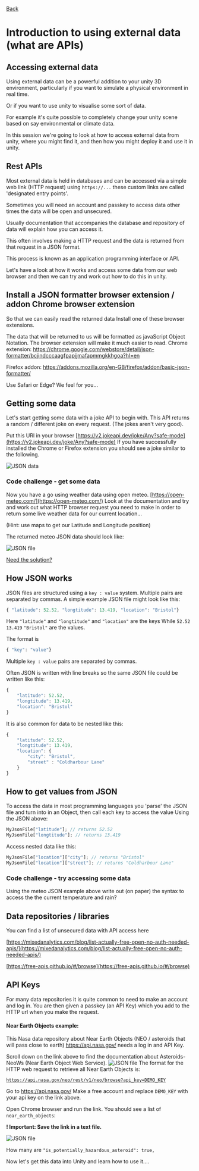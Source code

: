 [Back](https://uwetom.github.io/media-production-worksheets)

# Introduction to using external data (what are APIs)

## Accessing external data 
Using external data can be a powerful addition to your unity 3D environment, particularly if you want to simulate a physical environment in real time.

Or if you want to use unity to visualise some sort of data.

For example it's quite possible to completely change your unity scene based on say environmental or climate data.

In this session we're going to look at how to access external data from unity, where you might find it, and then how you might deploy it and use it in unity.  


## Rest APIs
Most external data is held in databases and can be accessed via a simple web link (HTTP request) using ```https://...``` these custom links are called 'designated entry points'. 

Sometimes you will need an account and passkey to access data other times the data will be open and unsecured.

Usually documentation that accompanies the database and repository of data will explain how you can access it.

This often involves making a HTTP request and the data is returned from that request in a JSON format.

This process is known as an application programming interface or API.

Let's have a look at how it works and access some data from our web browser and then we can try and work out how to do this in unity.

## Install a JSON formatter browser extension / addon Chrome browser extension
So that we can easily read the returned data Install one of these browser extensions.

The data that will be returned to us will be formatted as javaScript Object Notation. The browser extension will make it much easier to read.
Chrome extension:
https://chrome.google.com/webstore/detail/json-formatter/bcjindcccaagfpapjjmafapmmgkkhgoa?hl=en 

Firefox addon:
https://addons.mozilla.org/en-GB/firefox/addon/basic-json-formatter/ 

Use Safari or Edge? We feel for you…

## Getting some data
Let's start getting some data with a joke API to begin with. This API returns a random / different joke on every request. (The jokes aren't very good).

Put this URl in your browser
[https://v2.jokeapi.dev/joke/Any?safe-mode](https://v2.jokeapi.dev/joke/Any?safe-mode)
If you have successfully installed the Chrome or Firefox extension you should see a joke similar to the following.

  ![JSON data](https://raw.githubusercontent.com/uwetom/media-production-worksheets/master/wk-intro-external-data/images/joke-api-2.png)

### Code challenge - get some data
Now you have a go using weather data using open meteo. 
[https://open-meteo.com/](https://open-meteo.com/)
Look at the documentation and try and work out what HTTP browser request you need to make in order to return some live weather data for our current location…

(Hint: use maps to get our Latitude and Longitude position)

The returned meteo JSON data should look like:

![JSON file](https://raw.githubusercontent.com/uwetom/media-production-worksheets/master/wk-intro-external-data/images/meteo-api-2.png)

[Need the solution?](https://uwetom.github.io/media-production-worksheets/wk-intro-external-data/api-solutions.html)


## How JSON works
JSON files are structured using a ```key : value``` system. 
Multiple pairs are separated by commas.
A simple example JSON file might look like this:
```Javascript
{ "latitude": 52.52, "longtitude": 13.419, "location": "Bristol"}
```
Here ```"latitude"``` and ```"longtitude"``` and ```"location"``` are the keys
While ```52.52``` ```13.419``` ``"Bristol"`` are the values.

The format is 
```Javascript 
{ "key": "value"}
```
Multiple ```key : value``` pairs are separated by commas. 

Often JSON is written with line breaks so the same JSON file could be written like this:
```Javascript
{ 
	"latitude": 52.52, 
	"longtitude": 13.419, 
	"location": "Bristol"
}
```
It is also common for data to be nested like this:
```Javascript
{ 
	"latitude": 52.52, 
	"longtitude": 13.419, 
	"location": {
		"city": "Bristol",
		"street" : "Coldharbour Lane"
	}
}
```
## How to get values from JSON
To access the data in most programming languages you 'parse' the JSON file and turn into in an Object, then call each key to access the value
Using the JSON above:
```Javascript
MyJsonFile["latitude"]; // returns 52.52
MyJsonFile["longtitude"]; // returns 13.419
```
Access nested data like this:
```Javascript
MyJsonFile["location"]["city"]; // returns "Bristol"
MyJsonFile["location"]["street"]; // returns "Coldharbour Lane"
```
### Code challenge - try accessing some data
Using the meteo JSON example above write out (on paper) the syntax to access the the current temperature and rain?

## Data repositories / libraries
You can find a list of unsecured data with API access here

[https://mixedanalytics.com/blog/list-actually-free-open-no-auth-needed-apis/](https://mixedanalytics.com/blog/list-actually-free-open-no-auth-needed-apis/)

[https://free-apis.github.io/#/browse](https://free-apis.github.io/#/browse)


## API Keys
For many data repositories it is quite common to need to make an account and log in. You are then given a passkey (an API Key) which you add to the HTTP url when you make the request.

#### Near Earth Objects example:
This Nasa data repository about Near Earth Objects (NEO / asteroids that will pass close to earth) https://api.nasa.gov/ needs a log in and API Key. 

Scroll down on the link above to find the documentation about Asteroids-NeoWs (Near Earth Object Web Service).
![JSON file](https://raw.githubusercontent.com/uwetom/media-production-worksheets/refs/heads/master/wk-intro-using-external-data/images/neows-2.png)
The format for the HTTP web request to retrieve all Near Earth Objects is:

[`https://api.nasa.gov/neo/rest/v1/neo/browse?api_key=DEMO_KEY`](https://api.nasa.gov/neo/rest/v1/neo/browse?api_key=DEMO_KEY)

Go to https://api.nasa.gov/ Make a free account and replace ```DEMO_KEY``` with your api key on the link above. 

Open Chrome browser and run the link. You should see a list of  ```near_earth_objects```:

**! Important: Save the link in a text file.**

![JSON file](https://raw.githubusercontent.com/uwetom/media-production-worksheets/refs/heads/master/wk-intro-external-data/images/meteo-api-3.png)

How many are 
```"is_potentially_hazardous_asteroid": true,```

Now let's get this data into Unity and learn how to use it....
<!--stackedit_data:
eyJoaXN0b3J5IjpbMzE1Nzc1ODMsMTUzMTgwOTg5MywxMzE4ND
czMzk0LDc4Mzc0ODk0NiwtNTkyNDkyMTMyLDM2NjM3NDUxMF19

-->